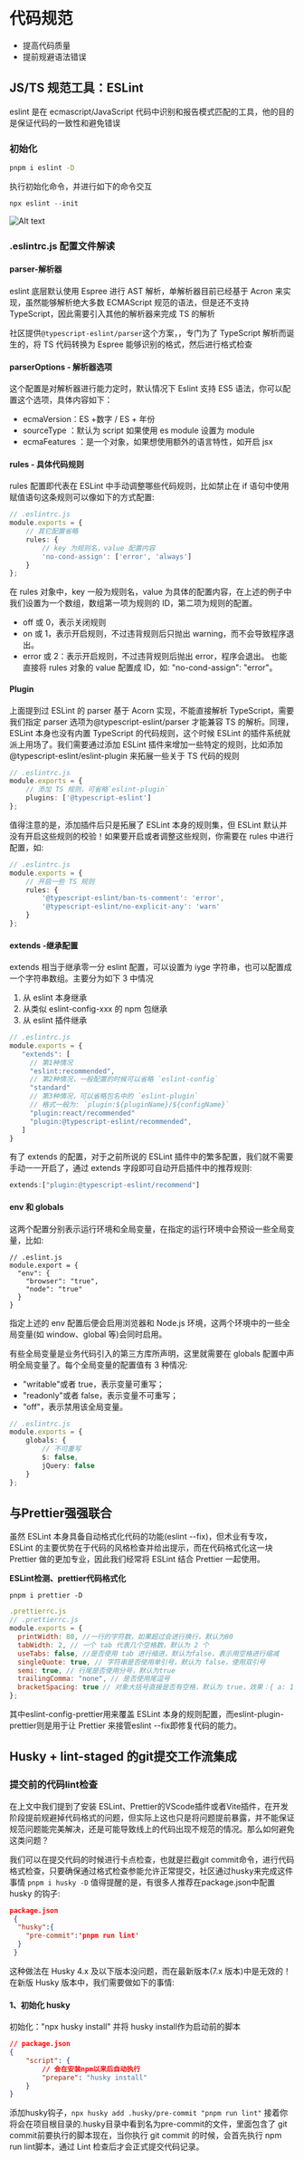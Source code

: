 # 代码规范

- 提高代码质量
- 提前规避语法错误

## JS/TS 规范工具：ESLint

eslint 是在 ecmascript/JavaScript 代码中识别和报告模式匹配的工具，他的目的是保证代码的一致性和避免错误

### 初始化

```bash
pnpm i eslint -D
```

执行初始化命令，并进行如下的命令交互

```ts
npx eslint --init
```

![Alt text](image-1.png)

### .eslintrc.js 配置文件解读

#### parser-解析器

eslint 底层默认使用 Espree 进行 AST 解析，单解析器目前已经基于 Acron 来实现，虽然能够解析绝大多数 ECMAScript 规范的语法，但是还不支持 TypeScript，因此需要引入其他的解析器来完成 TS 的解析

社区提供`@typescript-eslint/parser`这个方案，，专门为了 TypeScript 解析而诞生的，将 TS 代码转换为 Espree 能够识别的格式，然后进行格式检查

#### parserOptions - 解析器选项

这个配置是对解析器进行能力定时，默认情况下 Eslint 支持 ES5 语法，你可以配置这个选项，具体内容如下：

- ecmaVersion：ES +数字 / ES + 年份
- sourceType ：默认为 script 如果使用 es module 设置为 module
- ecmaFeatures ：是一个对象，如果想使用额外的语言特性，如开启 jsx

#### rules - 具体代码规则

rules 配置即代表在 ESLint 中手动调整哪些代码规则，比如禁止在 if 语句中使用赋值语句这条规则可以像如下的方式配置:

```ts
// .eslintrc.js
module.exports = {
	// 其它配置省略
	rules: {
		// key 为规则名，value 配置内容
		'no-cond-assign': ['error', 'always']
	}
};
```

在 rules 对象中，key 一般为规则名，value 为具体的配置内容，在上述的例子中我们设置为一个数组，数组第一项为规则的 ID，第二项为规则的配置。

- off 或 0，表示关闭规则
- on 或 1，表示开启规则，不过违背规则后只抛出 warning，而不会导致程序退出。
- error 或 2：表示开启规则，不过违背规则后抛出 error，程序会退出。
  也能直接将 rules 对象的 value 配置成 ID，如: "no-cond-assign": "error"。

#### Plugin

上面提到过 ESLint 的 parser 基于 Acorn 实现，不能直接解析 TypeScript，需要我们指定 parser 选项为@typescript-eslint/parser 才能兼容 TS 的解析。同理，ESLint 本身也没有内置 TypeScript 的代码规则，这个时候 ESLint 的插件系统就派上用场了。我们需要通过添加 ESLint 插件来增加一些特定的规则，比如添加@typescript-eslint/eslint-plugin 来拓展一些关于 TS 代码的规则

```ts
// .eslintrc.js
module.exports = {
	// 添加 TS 规则，可省略`eslint-plugin`
	plugins: ['@typescript-eslint']
};
```

值得注意的是，添加插件后只是拓展了 ESLint 本身的规则集，但 ESLint 默认并没有开启这些规则的校验！如果要开启或者调整这些规则，你需要在 rules 中进行配置，如:

```ts
// .eslintrc.js
module.exports = {
	// 开启一些 TS 规则
	rules: {
		'@typescript-eslint/ban-ts-comment': 'error',
		'@typescript-eslint/no-explicit-any': 'warn'
	}
};
```

#### extends -继承配置

extends 相当于继承零一分 eslint 配置，可以设置为 iyge 字符串，也可以配置成一个字符串数组。主要分为如下 3 中情况

1. 从 eslint 本身继承
2. 从类似 eslint-config-xxx 的 npm 包继承
3. 从 eslint 插件继承

```ts
// .eslintrc.js
module.exports = {
   "extends": [
     // 第1种情况
     "eslint:recommended",
     // 第2种情况，一般配置的时候可以省略 `eslint-config`
     "standard"
     // 第3种情况，可以省略包名中的 `eslint-plugin`
     // 格式一般为: `plugin:${pluginName}/${configName}`
     "plugin:react/recommended"
     "plugin:@typescript-eslint/recommended",
   ]
}
```

有了 extends 的配置，对于之前所说的 ESLint 插件中的繁多配置，我们就不需要手动一一开启了，通过 extends 字段即可自动开启插件中的推荐规则:

```ts
extends:["plugin:@typescript-eslint/recommend"]
```

#### env 和 globals

这两个配置分别表示运行环境和全局变量，在指定的运行环境中会预设一些全局变量，比如:

```
// .eslint.js
module.export = {
  "env": {
    "browser": "true",
    "node": "true"
  }
}
```

指定上述的 env 配置后便会启用浏览器和 Node.js 环境，这两个环境中的一些全局变量(如 window、global 等)会同时启用。

有些全局变量是业务代码引入的第三方库所声明，这里就需要在 globals 配置中声明全局变量了。每个全局变量的配置值有 3 种情况:

- "writable"或者 true，表示变量可重写；
- "readonly"或者 false，表示变量不可重写；
- "off"，表示禁用该全局变量。

```ts
// .eslintrc.js
module.exports = {
	globals: {
		// 不可重写
		$: false,
		jQuery: false
	}
};
```

## 与Prettier强强联合

虽然 ESLint 本身具备自动格式化代码的功能(eslint --fix)，但术业有专攻，ESLint 的主要优势在于代码的风格检查并给出提示，而在代码格式化这一块 Prettier 做的更加专业，因此我们经常将 ESLint 结合 Prettier 一起使用。

**ESLint检测、prettier代码格式化**

`pnpm i prettier -D`

```js
.prettierrc.js
// .prettierrc.js
module.exports = {
  printWidth: 80, //一行的字符数，如果超过会进行换行，默认为80
  tabWidth: 2, // 一个 tab 代表几个空格数，默认为 2 个
  useTabs: false, //是否使用 tab 进行缩进，默认为false，表示用空格进行缩减
  singleQuote: true, // 字符串是否使用单引号，默认为 false，使用双引号
  semi: true, // 行尾是否使用分号，默认为true
  trailingComma: "none", // 是否使用尾逗号
  bracketSpacing: true // 对象大括号直接是否有空格，默认为 true，效果：{ a: 1 }
};
```

其中eslint-config-prettier用来覆盖 ESLint 本身的规则配置，而eslint-plugin-prettier则是用于让 Prettier 来接管eslint --fix即修复代码的能力。

## Husky + lint-staged 的git提交工作流集成

### 提交前的代码lint检查

在上文中我们提到了安装 ESLint、Prettier的VScode插件或者Vite插件，在开发阶段提前规避掉代码格式的问题，但实际上这也只是将问题提前暴露，并不能保证规范问题能完美解决，还是可能导致线上的代码出现不规范的情况。那么如何避免这类问题？

我们可以在提交代码的时候进行卡点检查，也就是拦截git commit命令，进行代码格式检查，只要确保通过格式检查参能允许正常提交，社区通过husky来完成这件事情
`pnpm i husky -D`
值得提醒的是，有很多人推荐在package.json中配置 husky 的钩子:

```json
package.json
 {
  "husky":{
    "pre-commit":'pnpm run lint'
  }
 }
```

这种做法在 Husky 4.x 及以下版本没问题，而在最新版本(7.x 版本)中是无效的！在新版 Husky 版本中，我们需要做如下的事情:

#### 1、初始化 husky

初始化："npx husky install"
并将 husky install作为启动前的脚本

```json
// package.json
{
	"script": {
		// 会在安装npm以来后自动执行
		"prepare": "husky install"
	}
}
```

添加husky钩子，`npx husky add .husky/pre-commit "pnpm run lint"`
接着你将会在项目根目录的.husky目录中看到名为pre-commit的文件，里面包含了 git commit前要执行的脚本现在，当你执行 git commit 的时候，会首先执行 npm run lint脚本，通过 Lint 检查后才会正式提交代码记录。
